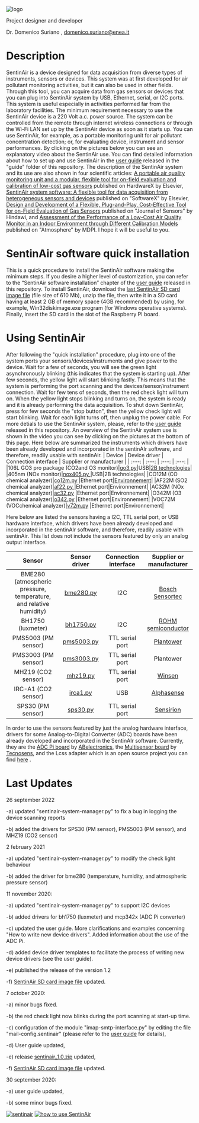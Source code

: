 ![logo](https://github.com/domenico-suriano/SentinAir/blob/master/images/sentinairlogo.jpg)

Project designer and developer

Dr. Domenico Suriano , domenico.suriano@enea.it

# Description

SentinAir is a device designed for data acquisition from diverse types of instruments, sensors or devices. This system was at first developed for air pollutant monitoring activities, but it can also be used in other fields. Through this tool, you can acquire data from gas sensors or devices that you can plug into SentinAir system by USB, Ethernet, serial, or I2C ports. This system is useful especially in activities performed far from the laboratory facilities. The minimum requirement necessary to use the SentinAir device is a 220 Volt a.c. power source. The system can be controlled from the remote through internet wireless connections or through the Wi-Fi LAN set up by the SentinAir device as soon as it starts up. You can use SentinAir, for example, as a portable monitoring unit for air pollutant concentration detection; or, for evaluating device, instrument and sensor performances. By clicking on the pictures below you can see an explanatory video about the SentinAir use. You can find detailed information about how to set up and use SentinAir in the [user guide](https://github.com/domenico-suriano/SentinAir/blob/master/guide/sentinair-user-guide-1.41.pdf) released in the "guide" folder of this repository. The description of the SentinAir system and its use are also shown in four scientific articles: [A portable air quality monitoring unit and a modular, flexible tool for on-field evaluation and calibration of low-cost gas sensors](https://doi.org/10.1016/j.ohx.2021.e00198) published on HardwareX by Elsevier, [SentinAir system software: A flexible tool for data acquisition from heterogeneous sensors and devices](https://doi.org/10.1016/j.softx.2020.100589) published on "SoftwareX" by Elsevier, [Design and Development of a Flexible, Plug-and-Play, Cost-Effective Tool for on-Field Evaluation of Gas Sensors](https://doi.org/10.1155/2020/8812025) published on "Journal of Sensors" by Hindawi, and [Assessment of the Performance of a Low-Cost Air Quality Monitor in an Indoor Environment through Different Calibration Models](https://doi.org/10.3390/atmos13040567) published on "Atmosphere" by MDPI. I hope it will be useful to you.

# SentinAir software quick installation
This is a quick procedure to install the SentinAir software making the minimum steps. If you desire a higher level of customization, you can refer to the “SentinAir software installation” chapter of the [user guide](https://github.com/domenico-suriano/SentinAir/blob/master/guide/sentinair-user-guide-1.41.pdf) released in this repository. To install SentinAir, download the [last SentinAir SD card image file](https://drive.google.com/file/d/1HvyRzrcsKjluTnoz6XaY3P8Az7UpIHC8/view?usp=sharing) (file size of 610 Mb), unzip the file, then write it in a SD card having at least 2 GB of memory space (4GB recommended) by using, for example, Win32diskimage.exe program (for Windows operative systems). Finally, insert the SD card in the slot of the Raspberry PI board.

# Using SentinAir
After following the "quick installation" procedure, plug into one of the system ports your sensors/devices/instruments and give power to the device. Wait for a few of seconds, you will see the green light asynchronously blinking (this indicates that the system is starting up). After few seconds, the yellow light will start blinking fastly. This means that the system is performing the port scanning and the devices/sensor/instrument connection. Wait for few tens of seconds, then the red check light will turn on. When the yellow light stops blinking and turns on, the system is ready and it is already performing the data acquisition. To shut down SentinAir, press for few seconds the "stop button", then the yellow check light will start blinking. Wait for each light turns off, then unplug the power cable. For more detials to use the SentinAir system, please, refer to the [user guide](https://github.com/domenico-suriano/SentinAir/blob/master/guide/sentinair-user-guide-1.41.pdf) released in this repository. An overview of the SentinAir system use is shown in the video you can see by clicking on the pictures at the bottom of this page.
Here below are summarized the instruments which drivers have been already developed and incorporated in the sentinAIr software, and therefore, readily usable with sentinAir.
| Device | Device driver | Connection interface | Supplier or manufacturer |
|     :---:    |            :---:            |                      :---:                   |                         :---:                        |
|106L GO3 pro package (CO2and O3 monitor)|[go3.py](https://github.com/domenico-suriano/SentinAir/blob/master/devices/go3.py)|USB|[2B technologies](https://www.twobtech.com)|
|405nm (NOx monitor)|[nox405.py ](https://github.com/domenico-suriano/SentinAir/blob/master/devices/nox405.py)|USB|2B technologies|
|CO12M (CO chemical analyzer)|[co12m.py](https://github.com/domenico-suriano/SentinAir/blob/master/devices/co12m.py) |Ethernet port|[Environnement](https://www.envea.global)|
|AF22M (SO2 chemical analyzer)|[af22.py ](https://github.com/domenico-suriano/SentinAir/blob/master/devices/af22.py)|Ethernet port|Environnement|
|AC32M (NOx chemical analyzer)|[ac32.py](https://github.com/domenico-suriano/SentinAir/blob/master/devices/ac32.py) |Ethernet port|Environnement|
|O342M (O3 chemical analyzer)|[o342.py](https://github.com/domenico-suriano/SentinAir/blob/master/devices/o342.py) |Ethernet port|Environnement|
|VOC72M (VOCchemical analyzer)|[v72m.py](https://github.com/domenico-suriano/SentinAir/blob/master/devices/v72m.py) |Ethernet port|Environnement|

Here below are listed the sensors having a I2C, TTL serial port, or USB hardware interface, which drivers have been already developed and incorporated in the sentinAIr software, and therefore, readily usable with sentinAir. This list does not include the sensors featured by only an analog output interface.

| Sensor | Sensor driver | Connection interface | Supplier or manufacturer |
|     :---:    |            :---:            |                      :---:                   |                         :---:                        |
|BME280 (atmospheric pressure, temperature, and relative humidity)|[bme280.py](https://github.com/domenico-suriano/SentinAir/blob/master/devices/bme280.py)|I2C|[Bosch Sensortec](https://www.bosch-sensortec.com)|
|BH1750 (luxmeter)|[bh1750.py](https://github.com/domenico-suriano/SentinAir/blob/master/devices/bh1750.py) |I2C|[ROHM semiconductor](https://www.rohm.com)|
|PMS5003 (PM sensor)|[pms5003.py](https://github.com/domenico-suriano/SentinAir/blob/master/devices/pms5003.py) |TTL serial port|[Plantower](https://www.plantower.com/en/)|
|PMS3003 (PM sensor)|[pms3003.py ](https://github.com/domenico-suriano/SentinAir/blob/master/devices/pms3003.py)|TTL serial port|Plantower|
|MHZ19 (CO2 sensor)|[mhz19.py](https://github.com/domenico-suriano/SentinAir/blob/master/devices/mhz19.py) |TTL serial port|[Winsen](https://www.winsen-sensor.com)|
|IRC-A1 (CO2 sensor)|[irca1.py](https://github.com/domenico-suriano/SentinAir/blob/master/devices/irca1.py) |USB|[Alphasense](https://www.alphasense.com/product_type/target-gas/)|
|SPS30 (PM sensor)|[sps30.py](https://github.com/domenico-suriano/SentinAir/blob/master/devices/sps30.py) |TTL serial port|[Sensirion](https://sensirion.com)|

In order to use the sensors featured by just the analog hardware interface, drivers for some Analog-to-DIgital Converter (ADC) boards have been already developed and incorporated in the SentinAIr software. Currently, they are the [ADC Pi board](https://www.abelectronics.co.uk/p/69/adc-pi-raspberry-pi-analogue-to-digital-converter) by [ABelectronics](https://www.abelectronics.co.uk/), the [Multisensor board](https://www.tecnosens.it/en/multisensor) by [Tecnosens](https://www.tecnosens.it/en), and the Lcss adapter which is an open source project you can find [here](https://github.com/domenico-suriano/Lcss-adapter-board) .

# Last Updates

26 september 2022

-a) updated "sentinair-system-manager.py" to fix a bug in logging the device scanning reports

-b) added the drivers for SPS30 (PM sensor), PMS5003 (PM sensor), and MHZ19 (CO2 sensor)

2 february 2021

-a) updated "sentinair-system-manager.py" to modify the check light behaviour

-b) added the driver for bme280 (temperature, humidity, and atmospheric pressure sensor)

11 november 2020:

-a) updated "sentinair-system-manager.py" to support I2C devices

-b) added drivers for bh1750 (luxmeter) and mcp342x (ADC Pi converter)

-c) updated the user guide. More clarifications and examples concerning "How to write new device drivers". Added information about the use of the ADC Pi.

-d) added device driver templates to facilitate the process of writing new device drivers (see the user guide).

-e) published the release of the version 1.2

-f) [SentinAir SD card image file](https://drive.google.com/file/d/1Ex4GyDE1UydjNPgzCsWaSeaUH6ddkkUb/view?usp=sharing) updated.

7 october 2020:

-a) minor bugs fixed.

-b) the red check light now blinks during the port scanning at start-up time.

-c) configuration of the module "imap-smtp-interface.py" by editing the file "mail-config.sentinair" (please refer to the [user guide](https://github.com/domenico-suriano/SentinAir/blob/master/guide/sentinair-system-user-guide.pdf) for details),

-d) User guide updated,

-e) release [sentinair_1.0.zip](https://github.com/domenico-suriano/SentinAir/releases/download/1.0/sentinair-1.0.zip) updated,

-f) [SentinAir SD card image file](https://drive.google.com/file/d/1AfPUjvr3tC3ymnK-TsBThjoi5kFb1ZuD/view?usp=sharing) updated.

30 september 2020:

-a) user guide updated,

-b) some minor bugs fixed.

[![sentinair](https://github.com/domenico-suriano/SentinAir/blob/master/images/sentinairdevice.jpg)](https://youtu.be/oAHfk2gzcIE)
[![how to use SentinAir](https://github.com/domenico-suriano/SentinAir/blob/master/video/video-still-1.jpg)](https://youtu.be/oAHfk2gzcIE)
